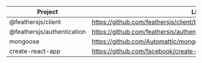 | Project                   | Link                                                                     |
|---------------------------|--------------------------------------------------------------------------|
| @feathersjs/client | https://github.com/feathersjs/client/blob/master/CHANGELOG.md |
| @feathersjs/authentication | https://github.com/feathersjs/authentication/blob/master/CHANGELOG.md |
| mongoose | https://github.com/Automattic/mongoose/blob/master/History.md |
| create-react-app | https://github.com/facebook/create-react-app/releases |
